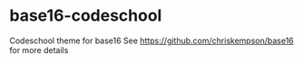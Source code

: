 # base16-codeschool

Codeschool theme for base16
See https://github.com/chriskempson/base16 for more details
